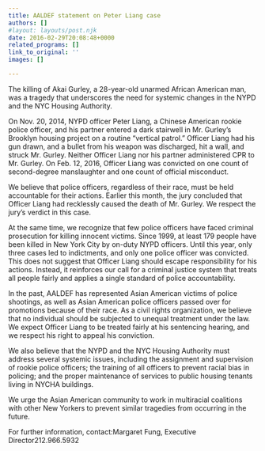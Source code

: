 ```yaml
---
title: AALDEF statement on Peter Liang case
authors: []
#layout: layouts/post.njk
date: 2016-02-29T20:08:48+0000
related_programs: []
link_to_original: ''
images: []

---
```

The killing of Akai Gurley, a 28-year-old unarmed African American man, was a tragedy that underscores the need for systemic changes in the NYPD and the NYC Housing Authority.

  On Nov. 20, 2014, NYPD officer Peter Liang, a Chinese American rookie police officer, and his partner entered a dark stairwell in Mr. Gurley’s Brooklyn housing project on a routine “vertical patrol.” Officer Liang had his gun drawn, and a bullet from his weapon was discharged, hit a wall, and struck Mr. Gurley. Neither Officer Liang nor his partner administered CPR to Mr. Gurley. On Feb. 12, 2016, Officer Liang was convicted on one count of second-degree manslaughter and one count of official misconduct.

  We believe that police officers, regardless of their race, must be held accountable for their actions. Earlier this month, the jury concluded that Officer Liang had recklessly caused the death of Mr. Gurley. We respect the jury’s verdict in this case.

  At the same time, we recognize that few police officers have faced criminal prosecution for killing innocent victims. Since 1999, at least 179 people have been killed in New York City by on-duty NYPD officers. Until this year, only three cases led to indictments, and only one police officer was convicted. This does not suggest that Officer Liang should escape responsibility for his actions. Instead, it reinforces our call for a criminal justice system that treats all people fairly and applies a single standard of police accountability.

  In the past, AALDEF has represented Asian American victims of police shootings, as well as Asian American police officers passed over for promotions because of their race. As a civil rights organization, we believe that no individual should be subjected to unequal treatment under the law. We expect Officer Liang to be treated fairly at his sentencing hearing, and we respect his right to appeal his conviction.

  We also believe that the NYPD and the NYC Housing Authority must address several systemic issues, including the assignment and supervision of rookie police officers; the training of all officers to prevent racial bias in policing; and the proper maintenance of services to public housing tenants living in NYCHA buildings.

  We urge the Asian American community to work in multiracial coalitions with other New Yorkers to prevent similar tragedies from occurring in the future.

  For further information, contact:Margaret Fung, Executive Director212.966.5932